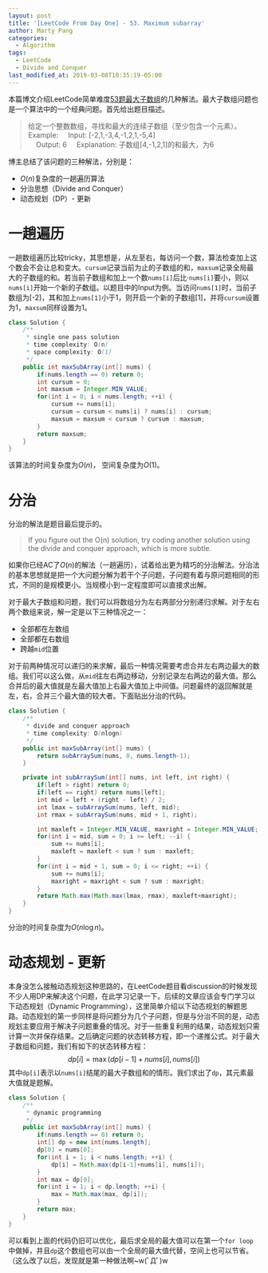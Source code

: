 ```yaml
---
layout: post
title: '[LeetCode From Day One] - 53. Maximum subarray'
author: Marty Pang
categories: 
  - Algorithm
tags: 
  - LeetCode
  - Divide and Conquer
last_modified_at: 2019-03-08T10:35:19-05:00
---
```


本篇博文介绍LeetCode简单难度[53题最大子数组](https://leetcode.com/problems/maximum-subarray/description/)的几种解法。最大子数组问题也是一个算法中的一个经典问题。首先给出题目描述。

> 给定一个整数数组，寻找和最大的连续子数组（至少包含一个元素）。
> Example: 
&nbsp; &nbsp; Input: [-2,1,-3,4,-1,2,1,-5,4]  
&nbsp; &nbsp; Output: 6
&nbsp; &nbsp; Explanation: 子数组[4,-1,2,1]的和最大，为6

博主总结了该问题的三种解法，分别是：
- $O(n)$复杂度的一趟遍历算法
- 分治思想（Divide and Conquer）
- 动态规划（DP）- 更新

# 一趟遍历

一趟数组遍历比较tricky，其思想是，从左至右，每访问一个数，算法检查加上这个数会不会让总和变大。`cursum`记录当前为止的子数组的和，`maxsum`记录全局最大的子数组的和。若当前子数组和加上一个数`nums[i]`后比·`nums[i]`要小，则以`nums[i]`开始一个新的子数组。以题目中的Input为例。当访问`nums[1]`时，当前子数组为[-2]，其和加上`nums[1]`小于1，则开启一个新的子数组[1]，并将`cursum`设置为1，`maxsum`同样设置为1。

```java
class Solution {
    /**
     * single one pass solution
     * time complexity: O(n)
     * space complexity: O(1)
     */
    public int maxSubArray(int[] nums) {
        if(nums.length == 0) return 0;
        int cursum = 0;
        int maxsum = Integer.MIN_VALUE;
        for(int i = 0; i < nums.length; ++i) {
            cursum += nums[i];
            cursum = cursum < nums[i] ? nums[i] : cursum;
            maxsum = maxsum < cursum ? cursum : maxsum;
        }
        return maxsum;
    }
}
```

该算法的时间复杂度为$O(n)$， 空间复杂度为$O(1)$。

# 分治

分治的解法是题目最后提示的。
> If you figure out the O(n) solution, try coding another solution using the divide and conquer approach, which is more subtle.

如果你已经AC了$O(n)$的解法（一趟遍历），试着给出更为精巧的分治解法。分治法的基本思想就是把一个大问题分解为若干个子问题，子问题有着与原问题相同的形式，不同的是规模更小。当规模小到一定程度即可以直接求出解。

对于最大子数组和问题，我们可以将数组分为左右两部分分别递归求解。对于左右两个数组来说，解一定是以下三种情况之一：
- 全部都在左数组
- 全部都在右数组
- 跨越`mid`位置

对于前两种情况可以递归的来求解，最后一种情况需要考虑合并左右两边最大的数组。我们可以这么做，从`mid`往左右两边移动，分别记录左右两边的最大值。那么合并后的最大值就是左最大值加上右最大值加上中间值。问题最终的返回解就是左，右，合并三个最大值的较大者。下面贴出分治的代码。

```java
class Solution {
    /**
     * divide and conquer approach
     * time complexity: O(nlogn)
     */
    public int maxSubArray(int[] nums) {
        return subArraySum(nums, 0, nums.length-1);
    }

    private int subArraySum(int[] nums, int left, int right) {
        if(left > right) return 0;
        if(left == right) return nums[left];
        int mid = left + (right - left) / 2;
        int lmax = subArraySum(nums, left, mid);
        int rmax = subArraySum(nums, mid + 1, right);

        int maxleft = Integer.MIN_VALUE, maxright = Integer.MIN_VALUE;
        for(int i = mid, sum = 0; i >= left; --i) {
            sum += nums[i];
            maxleft = maxleft < sum ? sum : maxleft;
        }
        for(int i = mid + 1, sum = 0; i <= right; ++i) {
            sum += nums[i];
            maxright = maxright < sum ? sum : maxright;
        }
        return Math.max(Math.max(lmax, rmax), maxleft+maxright);
    }
}
```

分治的时间复杂度为$O(n\log n)$。

# 动态规划 - 更新

本身没怎么接触动态规划这种思路的，在LeetCode题目看discussion的时候发现不少人用DP来解决这个问题，在此学习记录一下。后续的文章应该会专门学习以下动态规划（Dynamic Programming），这里简单介绍以下动态规划的解题思路。动态规划的第一步同样是将问题分为几个子问题，但是与分治不同的是，动态规划主要应用于解决子问题重叠的情况。对于一些重复利用的结果，动态规划只需计算一次并保存结果。之后确定问题的状态转移方程，即一个递推公式。对于最大子数组和问题，我们有如下的状态转移方程：
$$
dp[i] = \max(dp[i-1]+nums[i], nums[i])
$$
其中`dp[i]`表示以`nums[i]`结尾的最大子数组和的情形。我们求出了`dp`，其元素最大值就是题解。

```java
class Solution {
    /**
     * dynamic programming
     */
    public int maxSubArray(int[] nums) {
        if(nums.length == 0) return 0;
        int[] dp = new int[nums.length];
        dp[0] = nums[0];
        for(int i = 1; i < nums.length; ++i) {
            dp[i] = Math.max(dp[i-1]+nums[i], nums[i]);
        }
        int max = dp[0];
        for(int i = 1; i < dp.length; ++i) {
            max = Math.max(max, dp[i]);
        }
        return max;
    }
}
```

可以看到上面的代码仍旧可以优化，最后求全局的最大值可以在第一个`for loop`中做掉，并且`dp`这个数组也可以由一个全局的最大值代替，空间上也可以节省。（这么改了以后，发现就是第一种做法啊~w(ﾟДﾟ)w

